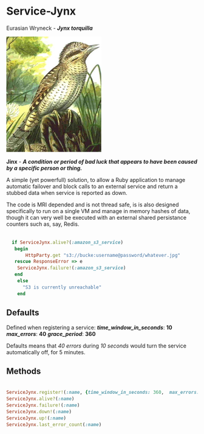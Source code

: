 # Service-Jynx

Eurasian Wryneck - ***Jynx torquilla***

![Eurasian Wryneck](jynx.jpg)

**Jinx** - ***A condition or period of bad luck that appears to have been caused by a specific person or thing.***

A simple (yet powerfull) solution, to allow a Ruby application to manage automatic failover and block calls to an external service and return a stubbed data when service is reported as down.

The code is MRI depended and is not thread safe, is is also designed specifically to run on a single VM and manage in memory hashes of data, though it can very well be executed with an external shared persistance counters such as, say, Redis.


````ruby

  if ServiceJynx.alive?(:amazon_s3_service)
   begin
	   HttpParty.get "s3://bucke:username@password/whatever.jpg"
   rescue ResponseError => e
    ServiceJynx.failure!(:amazon_s3_service)
   end
	else
	  "S3 is currently unreachable"
	end

````

## Defaults

Defined when registering a service:
***time_window_in_seconds***: **10**
***max_errors***: **40**
***grace_period***: **360**

Defaults means that *40 errors* during *10 seconds*	would turn the service automatically off, for 5 minutes.

## Methods

````ruby

ServiceJynx.register!(:name, {time_window_in_seconds: 360,  max_errors: 40})
ServiceJynx.alive?(:name)
ServiceJynx.failure!(:name)
ServiceJynx.down!(:name)
ServiceJynx.up!(:name)
ServiceJynx.last_error_count(:name)

````


